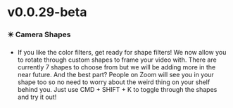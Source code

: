 # v0.0.29-beta

### ✴️ Camera Shapes
 - If you like the color filters, get ready for shape filters! We now allow you to rotate through custom shapes to frame your video with. There are currently 7 shapes to choose from but we will be adding more in the near future. And the best part? People on Zoom will see you in your shape too so no need to worry about the weird thing on your shelf behind you. Just use CMD + SHIFT + K to toggle through the shapes and try it out!
 
